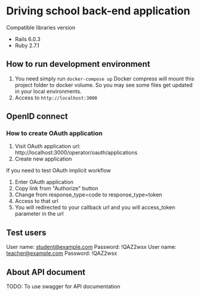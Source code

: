 # Driving school back-end application

Compatible libraries version

- Rails 6.0.3
- Ruby 2.7.1

## How to run development environment

1. You need simply run `docker-compose up`
   Docker compress will mount this project folder to docker volume. So you may see some files get updated in your local environments.
2. Access to `http://localhost:3000`

## OpenID connect

### How to create OAuth application

1. Visit OAuth application url: http://localhost:3000/operator/oauth/applications
2. Create new application

If you need to test OAuth implicit workflow

1. Enter OAuth application 
2. Copy link from "Authorize" button
3. Change from response_type=code to response_type=token
4. Access to that url
5. You will redirected to your callback url and you will access_token parameter in the url

## Test users

User name: student@example.com
Password: !QAZ2wsx
User name: teacher@example.com
Password: !QAZ2wsx

## About API document

TODO: To use swagger for API documentation
